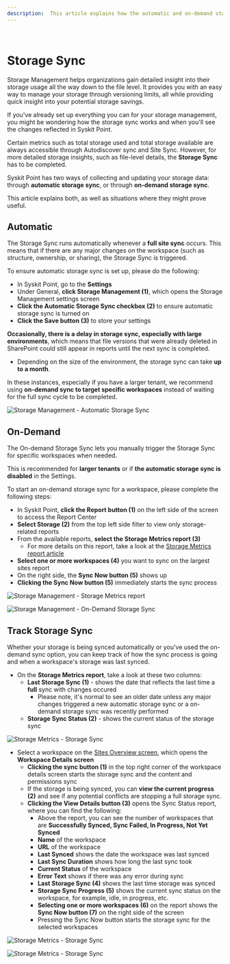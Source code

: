 ```yaml
---
description:  This article explains how the automatic and on-demand storage sync works in Syskit Point.
---
```

 
# Storage Sync

Storage Management helps organizations gain detailed insight into their storage usage all the way down to the file level. It provides you with an easy way to manage your storage through versioning limits, all while providing quick insight into your potential storage savings. 

If you've already set up everything you can for your storage management, you might be wondering how the storage sync works and when you'll see the changes reflected in Syskit Point. 

Certain metrics such as total storage used and total storage available are always accessible through Autodiscover sync and Site Sync. However, for more detailed storage insights, such as file-level details, the **Storage Sync** has to be completed. 

Syskit Point has two ways of collecting and updating your storage data: through **automatic storage sync**, or through **on-demand storage sync**. 

This article explains both, as well as situations where they might prove useful. 

## Automatic

The Storage Sync runs automatically whenever a **full site sync** occurs. This means that if there are any major changes on the workspace (such as structure, ownership, or sharing), the Storage Sync is triggered.

To ensure automatic storage sync is set up, please do the following: 

* In Syskit Point, go to the **Settings**
* Under General, **click Storage Management (1)**, which opens the Storage Management settings screen
* **Click the Automatic Storage Sync checkbox (2)** to ensure automatic storage sync is turned on
* **Click the Save button (3)** to store your settings

**Occasionally, there is a delay in storage sync, especially with large environments**, which means that file versions that were already deleted in SharePoint could still appear in reports until the next sync is completed.
  * Depending on the size of the environment, the storage sync can take **up to a month**.

In these instances, especially if you have a larger tenant, we recommend using **on-demand sync to target specific workspaces** instead of waiting for the full sync cycle to be completed.

![Storage Management - Automatic Storage Sync](../.gitbook/assets/storage-sync-automatic-storage-sync.png)
 
## On-Demand 

The On-demand Storage Sync lets you manually trigger the Storage Sync for specific workspaces when needed.

This is recommended for **larger tenants** or if **the automatic storage sync is disabled** in the Settings. 

To start an on-demand storage sync for a workspace, please complete the following steps: 

* In Syskit Point, **click the Report button (1)** on the left side of the screen to access the Report Center
* **Select Storage (2)** from the top left side filter to view only storage-related reports
* From the available reports, **select the Storage Metrics report (3)**
  * For more details on this report, take a look at the [Storage Metrics report article](../storage-management/storage-reports.md#storage-metrics)
* **Select one or more workspaces (4)** you want to sync on the largest sites report
* On the right side, the **Sync Now button (5)** shows up
* **Clicking the Sync Now button (5)** immediately starts the sync process 

![Storage Management - Storage Metrics report](../.gitbook/assets/storage-sync-storage-metrics.png)

![Storage Management - On-Demand Storage Sync](../.gitbook/assets/storage-sync-storage-metrics-ondemand-sync.png)
 
 
## Track Storage Sync

Whether your storage is being synced automatically or you've used the on-demand sync option, you can keep track of how the sync process is going and when a workspace's storage was last synced.

* On the **Storage Metrics report**, take a look at these two columns:
  * **Last Storage Sync (1)** - shows the date that reflects the last time a **full** sync with changes occured
    * Please note, it's normal to see an older date unless any major changes triggered a new automatic storage sync or a on-demand storage sync was recently performed
  * **Storage Sync Status (2)** - shows the current status of the storage sync

![Storage Metrics - Storage Sync](../.gitbook/assets/storage-sync-storage-metrics-last-sync.png)

* Select a workspace on the [Sites Overview screen](../microsoft365-inventory/sites.md), which opens the **Workspace Details screen**
  * **Clicking the sync button (1)** in the top right corner of the workspace details screen starts the storage sync and the content and permissions sync
  * If the storage is being synced, you can **view the current progress (2)** and see if any potential conflicts are stopping a full storage sync.
  * **Clicking the View Details button (3)** opens the Sync Status report, where you can find the following:
    * Above the report, you can see the number of workspaces that are **Successfully Synced, Sync Failed, In Progress, Not Yet Synced**
    * **Name** of the workspace
    * **URL** of the workspace
    * **Last Synced** shows the date the workspace was last synced
    * **Last Sync Duration** shows how long the last sync took
    * **Current Status** of the workspace
    * **Error Text** shows if there was any error during sync
    * **Last Storage Sync (4)** shows the last time storage was synced
    * **Storage Sync Progress (5)** shows the current sync status on the workspace, for example, idle, in progress, etc.
    * **Selecting one or more workspaces (6)** on the report shows the **Sync Now button (7)** on the right side of the screen
    * Pressing the Sync Now button starts the storage sync for the selected workspaces

![Storage Metrics - Storage Sync](../.gitbook/assets/storage-sync-workspace-details-current-progress.png)

![Storage Metrics - Storage Sync](../.gitbook/assets/storage-sync-workspace-details-sync-status.png)